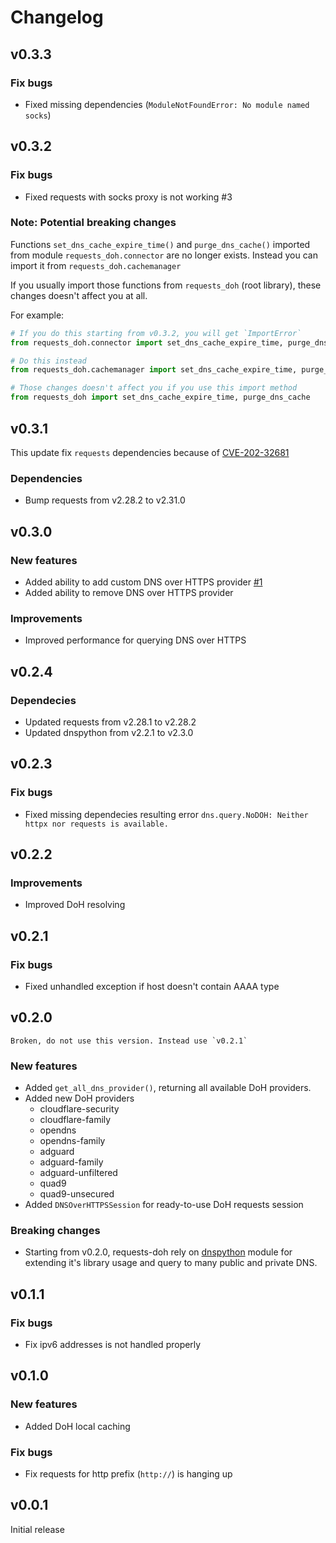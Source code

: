 # Changelog

## v0.3.3

### Fix bugs

- Fixed missing dependencies (`ModuleNotFoundError: No module named socks`)

## v0.3.2

### Fix bugs

- Fixed requests with socks proxy is not working #3

### Note: Potential breaking changes

Functions `set_dns_cache_expire_time()` and `purge_dns_cache()` imported from module `requests_doh.connector` are no longer exists. Instead you can import it from `requests_doh.cachemanager`

If you usually import those functions from `requests_doh` (root library), these changes doesn't affect you at all.

For example:

```python
# If you do this starting from v0.3.2, you will get `ImportError`
from requests_doh.connector import set_dns_cache_expire_time, purge_dns_cache

# Do this instead
from requests_doh.cachemanager import set_dns_cache_expire_time, purge_dns_cache

# Those changes doesn't affect you if you use this import method
from requests_doh import set_dns_cache_expire_time, purge_dns_cache
```

## v0.3.1

This update fix `requests` dependencies because of [CVE-202-32681](https://github.com/psf/requests/security/advisories/GHSA-j8r2-6x86-q33q)

### Dependencies

- Bump requests from v2.28.2 to v2.31.0

## v0.3.0

### New features

- Added ability to add custom DNS over HTTPS provider [#1](https://github.com/mansuf/requests-doh/issues/1)
- Added ability to remove DNS over HTTPS provider

### Improvements

- Improved performance for querying DNS over HTTPS

## v0.2.4

### Dependecies

- Updated requests from v2.28.1 to v2.28.2
- Updated dnspython from v2.2.1 to v2.3.0

## v0.2.3

### Fix bugs

- Fixed missing dependecies resulting error `dns.query.NoDOH: Neither httpx nor requests is available.`

## v0.2.2

### Improvements

- Improved DoH resolving

## v0.2.1

### Fix bugs

- Fixed unhandled exception if host doesn't contain AAAA type

## v0.2.0

```{warning}
Broken, do not use this version. Instead use `v0.2.1`
```

### New features

- Added `get_all_dns_provider()`, returning all available DoH providers.
- Added new DoH providers
    - cloudflare-security
    - cloudflare-family
    - opendns
    - opendns-family
    - adguard
    - adguard-family
    - adguard-unfiltered
    - quad9
    - quad9-unsecured
- Added `DNSOverHTTPSSession` for ready-to-use DoH requests session

### Breaking changes

- Starting from v0.2.0, requests-doh rely on [dnspython](https://github.com/rthalley/dnspython) module 
for extending it's library usage and query to many public and private DNS.

## v0.1.1

### Fix bugs

- Fix ipv6 addresses is not handled properly

## v0.1.0

### New features

- Added DoH local caching

### Fix bugs

- Fix requests for http prefix (`http://`) is hanging up

## v0.0.1

Initial release
